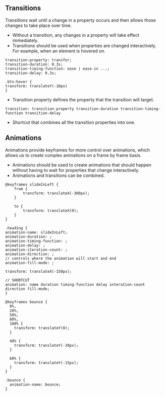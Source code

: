 ## Transitions
Transitions wait until a change in a property occurs and then allows those changes to take place over time.
* Without a transition, any changes in a property will take effect immediately.
* Transitions should be used when properties are changed interactively. For example, when an element is hovered on.  

```
transition-property: transfor;
transition-duration: 0.3s;
transition-timing-function: ease | ease-in ...;
transition-delay: 0.3s;

.btn:hover {
transform: translateY(-10px)
}
```
* Transition property defines the property that the transition will target.

```
transition: transition-property transition-duration transition-timing-function transition-delay
```
* Shortcut that combines all the transition properties into one.
## Animations
Animations provide keyframes for more control over animations, which allows us to create complex animations on a frame by frame basis.
* Animations should be used to create animations that should happen without having to wait for properties that change interactively.
* Animations and transitions can be combined.
```
@keyframes slideInLeft {
	from {
		transform: translateX(-300px);
	}

	to {
		transform: translateX(0);
	}
}

.heading {
animation-name: slideInLeft;
animation-duration: ;
animation-timing-function: ;
animation-delay: ;
animation-iteration-count: ;
animation-direction: ;
// controls where the animation will start and end
animation-fill-mode: ;

transform: translateX(-150px);

// SHORTCUT
animation: name duration timing-function delay interation-count direction fill-mode;
}
```

```
@keyframes bounce {
  0%,
  20%,
  50%,
  80%,
  100% {
    transform: translateY(0);
  }

  40% {
    transform: translateY(-30px);
  }

  60% {
    transform: translateY(-15px);
  }
}

.bounce {
  animation-name: bounce;
}
```